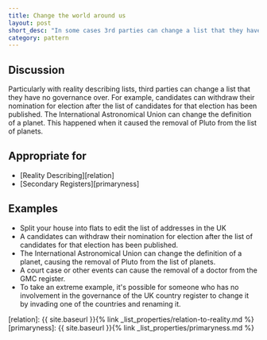 ```yaml
---
title: Change the world around us
layout: post
short_desc: "In some cases 3rd parties can change a list that they have no governance over."
category: pattern
---
```


## Discussion


Particularly with reality describing lists, third parties can change a
list that they have no governance over. For example, candidates can withdraw
their nomination for election after the list of candidates for that election
has been published. The International Astronomical Union can change the
definition of a planet. This happened when it caused the removal of Pluto from
the list of planets.

## Appropriate for

* [Reality Describing][relation]
* [Secondary Registers][primaryness]

## Examples

* Split your house into flats to edit the list of addresses in the UK
* A candidates can withdraw their nomination for election after the list of candidates for that election has been published.
* The International Astronomical Union can change the definition of a planet, causing the removal of Pluto from the list of planets.
* A court case or other events can cause the removal of a doctor from the GMC register.
* To take an extreme example, it's possible for someone who has no involvement in the governance of the UK country register to change it by invading one of the countries and renaming it.


[relation]: {{ site.baseurl }}{% link _list_properties/relation-to-reality.md %}
[primaryness]: {{ site.baseurl }}{% link _list_properties/primaryness.md %}
